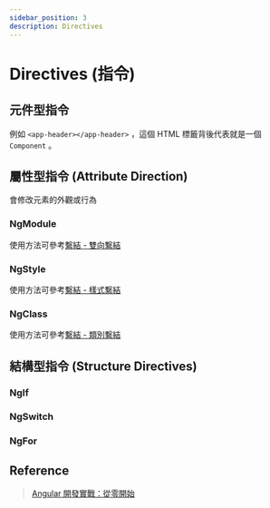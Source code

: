 ```yaml
---
sidebar_position: 3
description: Directives
---
```


# Directives (指令)

## 元件型指令
例如 `<app-header></app-header>` ，這個 HTML 標籤背後代表就是一個 `Component` 。

## 屬性型指令 (Attribute Direction)
會修改元素的外觀或行為

### NgModule
使用方法可參考[繫結 - 雙向繫結](/docs/Angular/angular_binding.md#雙向繫結-two-way-binding)

### NgStyle
使用方法可參考[繫結 - 樣式繫結](/docs/Angular/angular_binding.md#樣式繫結-style-binding)

### NgClass
使用方法可參考[繫結 - 類別繫結](/docs/Angular/angular_binding.md#類別繫結-class-binding)

## 結構型指令 (Structure Directives)

### NgIf

### NgSwitch

### NgFor

## Reference

> [Angular 開發實戰：從零開始](https://www.udemy.com/course/angular-zero/) 